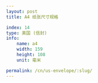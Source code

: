```yaml
---
layout: post
title: A4 纸张尺寸规格

index: 14
type: 美国 (信封)
info:
    name: a4
    width: 159
    height: 108
    unit: 毫米

permalink: /cn/us-envelope/:slug/
---
```



